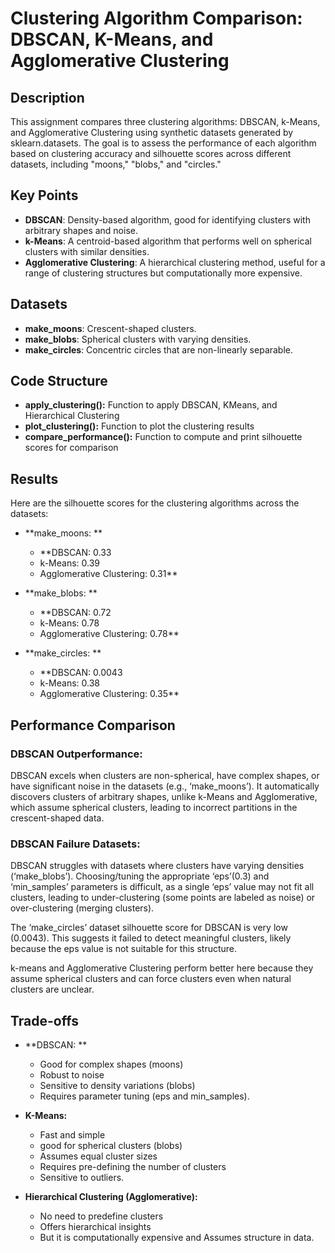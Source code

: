 # Clustering Algorithm Comparison: DBSCAN, K-Means, and Agglomerative Clustering
## Description
This assignment compares three clustering algorithms: DBSCAN, k-Means, and Agglomerative Clustering using synthetic datasets generated by sklearn.datasets. The goal is to assess the performance of each algorithm based on clustering accuracy and silhouette scores across different datasets, including "moons," "blobs," and "circles."

## Key Points
- **DBSCAN**: Density-based algorithm, good for identifying clusters with arbitrary shapes and noise.
- **k-Means**: A centroid-based algorithm that performs well on spherical clusters with similar densities.
- **Agglomerative Clustering**: A hierarchical clustering method, useful for a range of clustering structures but computationally more expensive.

## Datasets
- **make_moons**: Crescent-shaped clusters.
- **make_blobs**: Spherical clusters with varying densities.
- **make_circles**: Concentric circles that are non-linearly separable.

## Code Structure 
- **apply_clustering():** Function to apply DBSCAN, KMeans, and Hierarchical Clustering
- **plot_clustering():** Function to plot the clustering results 
- **compare_performance():** Function to compute and print silhouette scores for comparison

## Results
Here are the silhouette scores for the clustering algorithms across the datasets:

- **make_moons: **
  - **DBSCAN: 0.33
  - k-Means: 0.39
  - Agglomerative Clustering: 0.31**
  
- **make_blobs: **
  - **DBSCAN: 0.72
  - k-Means: 0.78
  - Agglomerative Clustering: 0.78**

- **make_circles: **
  - **DBSCAN: 0.0043
  - k-Means: 0.38
  - Agglomerative Clustering: 0.35**

## Performance Comparison
### DBSCAN Outperformance: 
DBSCAN excels when clusters are non-spherical, have complex shapes, or have significant noise in the datasets (e.g., ‘make_moons’). It automatically discovers clusters of arbitrary shapes, unlike k-Means and Agglomerative, which assume spherical clusters, leading to incorrect partitions in the crescent-shaped data.

### DBSCAN Failure Datasets: 
DBSCAN struggles with datasets where clusters have varying densities (‘make_blobs’). Choosing/tuning the appropriate ‘eps’(0.3) and ‘min_samples’ parameters is difficult, as a single ‘eps’ value may not fit all clusters, leading to under-clustering (some points are labeled as noise) or over-clustering (merging clusters). 
  
The ‘make_circles’ dataset silhouette score for DBSCAN is very low (0.0043). This suggests it failed to detect meaningful clusters, likely because the eps value is not suitable for this structure.

k-means and Agglomerative Clustering perform better here because they assume spherical clusters and can force clusters even when natural clusters are unclear. 

## Trade-offs
- **DBSCAN: **
  - Good for complex shapes (moons)
  - Robust to noise
  - Sensitive to density variations (blobs) 
  - Requires parameter tuning (eps and min_samples).

- **K-Means:**
  - Fast and simple
  - good for spherical clusters (blobs)
  - Assumes equal cluster sizes
  - Requires pre-defining the number of clusters
  - Sensitive to outliers.
  
- **Hierarchical Clustering (Agglomerative):**
  - No need to predefine clusters 
  - Offers hierarchical insights
  - But it is computationally expensive and Assumes structure in data.
